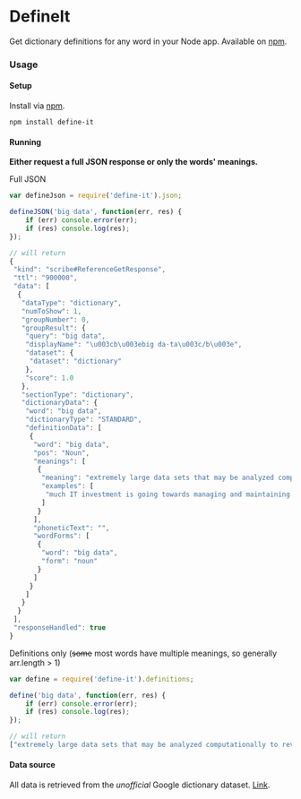 # DefineIt
Get dictionary definitions for any word in your Node app. Available on [npm](http://npmjs.org/packages/define-it).

### Usage

#### Setup
Install via [npm](http://npmjs.org/packages/define-it).
```
npm install define-it
```

#### Running

**Either request a full JSON response or only the words' meanings.**

Full JSON
```javascript
var defineJson = require('define-it').json;

defineJSON('big data', function(err, res) {
	if (err) console.error(err);
	if (res) console.log(res);
});

// will return
{
 "kind": "scribe#ReferenceGetResponse",
 "ttl": "900000",
 "data": [
  {
   "dataType": "dictionary",
   "numToShow": 1,
   "groupNumber": 0,
   "groupResult": {
    "query": "big data",
    "displayName": "\u003cb\u003ebig da·ta\u003c/b\u003e",
    "dataset": {
     "dataset": "dictionary"
    },
    "score": 1.0
   },
   "sectionType": "dictionary",
   "dictionaryData": {
    "word": "big data",
    "dictionaryType": "STANDARD",
    "definitionData": [
     {
      "word": "big data",
      "pos": "Noun",
      "meanings": [
       {
        "meaning": "extremely large data sets that may be analyzed computationally to reveal patterns, trends, and associations, especially relating to human behavior and interactions.",
        "examples": [
         "much IT investment is going towards managing and maintaining big data"
        ]
       }
      ],
      "phoneticText": "",
      "wordForms": [
       {
        "word": "big data",
        "form": "noun"
       }
      ]
     }
    ]
   }
  }
 ],
 "responseHandled": true
}
```

Definitions only (~~some~~ most words have multiple meanings, so generally arr.length > 1)
```javascript
var define = require('define-it').definitions;

define('big data', function(err, res) {
	if (err) console.error(err);
	if (res) console.log(res);
});

// will return
["extremely large data sets that may be analyzed computationally to reveal patterns, trends, and associations, especially relating to human behavior and interactions."]
```

#### Data source
All data is retrieved from the _unofficial_ Google dictionary dataset. [Link](https://www.googleapis.com/scribe/v1/research?key=AIzaSyDqVYORLCUXxSv7zneerIgC2UYMnxvPeqQ&dataset=dictionary&dictionaryLanguage=en&query=big%20data&callback=callback).
